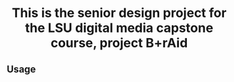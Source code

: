 <h1 align="center">This is the senior design project for the LSU digital media capstone course, project B+rAid</h1>

## Usage
